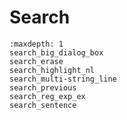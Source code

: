 # Search


```{toctree}
:maxdepth: 1
search_big_dialog_box
search_erase
search_highlight_nl
search_multi-string_line
search_previous
search_reg_exp_ex
search_sentence
```

